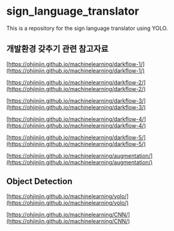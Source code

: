# sign_language_translator
This is a repository for the sign language translator using YOLO.

개발환경 갖추기 관련 참고자료
---
[https://ohjinjin.github.io/machinelearning/darkflow-1/](https://ohjinjin.github.io/machinelearning/darkflow-1/)
<br/>

[https://ohjinjin.github.io/machinelearning/darkflow-2/](https://ohjinjin.github.io/machinelearning/darkflow-2/)
<br/>

[https://ohjinjin.github.io/machinelearning/darkflow-3/](https://ohjinjin.github.io/machinelearning/darkflow-3/)
<br/>

[https://ohjinjin.github.io/machinelearning/darkflow-4/](https://ohjinjin.github.io/machinelearning/darkflow-4/)
<br/>

[https://ohjinjin.github.io/machinelearning/darkflow-5/](https://ohjinjin.github.io/machinelearning/darkflow-5/)
<br/>

[https://ohjinjin.github.io/machinelearning/augmentation/](https://ohjinjin.github.io/machinelearning/augmentation/)
<br/>

Object Detection
---
[https://ohjinjin.github.io/machinelearning/yolo/](https://ohjinjin.github.io/machinelearning/yolo/)
<br/>

[https://ohjinjin.github.io/machinelearning/CNN/](https://ohjinjin.github.io/machinelearning/CNN/)
<br/>
